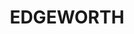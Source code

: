 ---
lastmod: '2025-04-06T06:05:20+00:00'
latitude: -32.933305
layout: suburb
longitude: 151.651095
postcode: '2285'
state: NSW
title: EDGEWORTH
url: /nsw/edgeworth/
---
